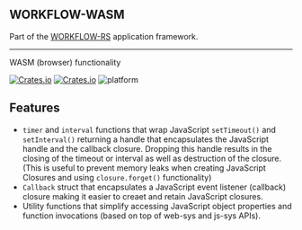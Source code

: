## WORKFLOW-WASM

Part of the [WORKFLOW-RS](https://github.com/workflow-rs) application framework.

***

WASM (browser) functionality

[![Crates.io](https://img.shields.io/crates/l/workflow-wasm.svg?maxAge=2592000)](https://crates.io/crates/workflow-wasm)
[![Crates.io](https://img.shields.io/crates/v/workflow-wasm.svg?maxAge=2592000)](https://crates.io/crates/workflow-wasm)
![platform](https://img.shields.io/badge/platform-Web%20%28wasm32%29-informational)

## Features

* `timer` and `interval` functions that wrap JavaScript `setTimeout()` and `setInterval()` returning a handle that encapsulates the JavaScript handle and the callback closure.  Dropping this handle results in the closing of the timeout or interval as well as destruction of the closure. (This is useful to prevent memory leaks when creating JavaScript Closures and using `closure.forget()` functionality)
* `Callback` struct that encapsulates a JavaScript event listener (callback) closure making it easier to creaet and retain JavaScript closures.
* Utility functions that simplify accessing JavaScript object properties and function invocations (based on top of web-sys and js-sys APIs).
